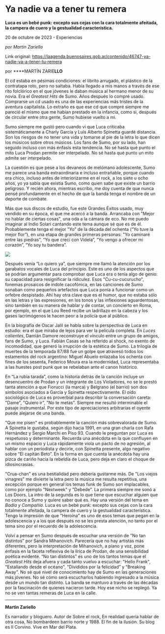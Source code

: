 # Ya nadie va a tener tu remera

**Luca es un bebé punk: excepto sus cejas con la cara totalmente afeitada, la campera de cuero y la gestualidad característica.**

20 de octubre de 2023 - Experiencias

_por Martin Zariello_

Link original: https://laagenda.buenosaires.gob.ar/contenido/46747-ya-nadie-va-a-tener-tu-remera



por ****MARTÍN ZARIE**LLO**




El cd estaba en pésimas condiciones: el librito arrugado, el plástico de la contratapa roto, pero no saltaba. Había llegado a mis manos a través de ese rito folclórico en el que jóvenes le daban música al hermano menor de su novia. Era el *Greatest Hits* de Sumo. Años después lo compré usado. Comprarse un cd usado es una de las experiencias más tristes de la aventura capitalista. Lo extraño es que ese cd que compré siempre me pareció el mismo que me habían prestado en la infancia, como si, después de circular entre otra gente, Sumo hubiese vuelto a mí.




Sumo siempre me gustó pero cuando vi que Luca criticaba sistemáticamente a Charly García y Luis Alberto Spinetta guardé distancia. Son los riesgos de no tener una vida y tomarse al pie de la letra lo que dicen los músicos sobre otros músicos. Los fans de Sumo, por su lado, han seguido incluso con más énfasis esta tendencia. No sé hasta qué punto el mito Luca Prodan permite ser interpelado. No sé hasta qué punto un mito admite ser interpelado.




La cuestión es que pese a los devaneos de melómano adolescente, Sumo me parece una banda extraordinaria e incluso entrañable, porque cuando era chico, incluso antes de interiorizarme en el rock, a los siete u ocho años, yo ya sabía que existía Sumo, como quien sabe que existe un barrio peligroso. Y recién ahora, mientras escribo, me doy cuenta de que nunca pensé profundamente en el hecho de que la banda tenga el nombre de un deporte de combate.




Más que sus discos de estudio, fue este Grandes Éxitos usado, muy vendido en su época, el que me acercó a la banda. Arrancaba con "Mejor no hablar de ciertas cosas", una oda a la cámara de eco. No me puedo imaginar al Indio Solari cantando este tema aunque sé que es de él. Probablemente tenga el mejor "Yo" de la década del ochenta (“Yo tuve la mejor flor”), en una etapa de grandes primeras personas: "Yo caminaré entre las piedras", “Yo que crecí con Videla”, “Yo vengo a ofrecer mi corazón”, “Yo soy tu bandera”.




![](https://cdn.feater.me/files/images/2856985/7b7dd0e8-522e-4e02-8228-2f4782c8b75b.jpg)




Después venía “Lo quiero ya”, que siempre me llamó la atención por los garabatos vocales de Luca del principio. Este es uno de los aspectos que se podrían argumentar para comprobar que Luca era o tenía algo de genio: su capacidad para resignificar la ridiculez. Esos "Cu-cu-cucurucho", fonemas prosaicos de índole cacofónica, en las canciones de Sumo sonaban como pequeños artefactos que Luca ponía a funcionar como un orfebre despistado. Ahí hay otra clave que es el humor, que no estaba sólo en las letras y las expresiones, en los tonos y las inflexiones aguardentosas, sino también en su manera de hablar y de contar, un concierto en Roma, por ejemplo, en el que Lou Reed recibe un ladrillazo en la cabeza y los gases lacrimógenos le hacen peor a la policía que al público.




En la biografía de Oscar Jalil se habla sobre la perspectiva de Luca en estudio: era el que miraba de lejos para ver la película completa. En *Luces calientes*, Damián Damore reconstruye el vínculo entre un grupo de amigos, fans de Sumo, y Luca. Fabián Casas se ha referido al shock, no exento de incomodidad, que generó la irrupción de la estética de Sumo. La trilogía de muertes de la temporada 87/88 fue un golpe que atravesó todos los estamentos del rock argentino: Miguel Abuelo enlazaba los ochenta con fines de los sesenta, Federico Moura era la modernidad, Luca representaba a las huestes post punk que se rebelaban ante el canon histórico.




En “La rubia tarada”, como la historia detrás de la canción incluye un desencuentro de Prodan y un integrante de Los Violadores, no se le prestó tanta atención a que Fiorucci (la marca) y Belgrano (el barrio) son dos símbolos asociados a García y Spinetta respectivamente. El oído sociológico de Luca es proverbial para describir la conversación careta: "Dame", "Quiero ir", "No te metas". Siempre me resultó interminable el pasaje instrumental. Por este tipo de apreciaciones arbitrarias el oyente puede alejarse de una banda.




"Que me pisen" es probablemente la canción más sobrevalorada de Sumo. A Spinetta le gustaba, según dijo hacia 1991, en una gran charla con Rafa Hernández y Sergio Marchi en Piso 93. Cuando le preguntan por Luca es respetuoso y determinante. Recuerda una anécdota en la que confluyen en un mismo espacio y Luca rápidamente viola un pacto de no agresión, al hablar con un periodista y decirle, con Spinetta presente, algo negativo sobre “El capitán Beto”. En la forma en que cuenta la anécdota hay una pizca de cariño hacia la rebeldía de Luca, pero deja en claro el choque de idiosincrasias.




"Crua-chan" es una bestialidad pero debería gustarme más. De "Los viejos vinagres" me divierte la letra pero la música me resulta repetitiva, una excepción porque en general los temas funk de Sumo son implacables, como por ejemplo "Nextweek" y "Debede". La primera siempre me sonó a Los Doors. La intro de la segunda es lo que tiene que escuchar alguien que no conoce a Sumo y quiere saber qué es. Hay una versión del tema en *Badía y Compañía*. Luca es un bebé punk: excepto sus cejas con la cara totalmente afeitada, la campera de cuero y la gestualidad característica. Tengo la impresión de que "Heroína" es uno de esos temas que pegan en la adolescencia y a los que después no se les presta atención, no tanto por el tema sino por el recuerdo de la adolescencia.




Volví a pensar en Sumo después de escuchar una versión de "No tan distintos" por Sandra Mihanovich. Parecería que no hay artistas más diferentes, pero la interpretación de Mihanovich, a piano y voz, pone énfasis en la faceta reflexiva de la lírica de Prodan, de una sensibilidad poética evidente. “No tan distintos” es uno de los tantos temas que el *Greatest Hits* deja afuera y cada tanto vuelvo a escuchar: "Hello Frank", "Estallando desde el océano", "Divididos por la felicidad” y "Breaking Away". No sé qué nivel de conocimiento hay de Sumo en las generaciones más jóvenes. No sé cómo será escucharlos habiendo ingresado a la música desde un mundo tan distinto. La banda se mantuvo a través de las décadas por la fascinación de quienes nacieron tarde. Hoy ese nicho se replegó. Ya no se ven tantas remeras de Luca en la calle.




---




**Martin Zariello**




Es narrador y bloguero. Autor de Sobre el rock, En realidad quería hablar de otra cosa, No bombardeen barrio norte y 1988. El fin de la ilusión. Su blog es Il Corvino. Vive en Mar del Plata.



